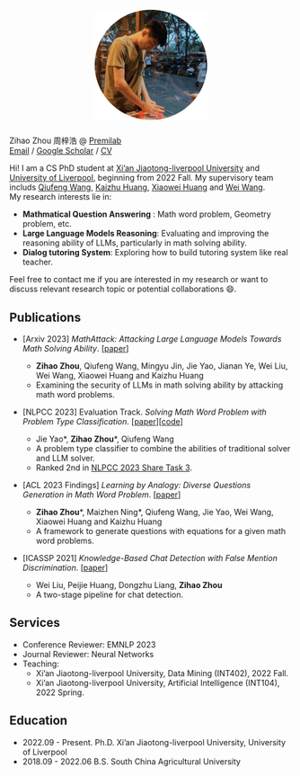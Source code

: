<h1 align='center'>
  <br>
  <img src='images/me.png'  width='200'>
  <br>
</h1>


Zihao Zhou 周梓浩 @ [Premilab](http://www.premilab.com/MainPage.ashx)  
[Email](Zihao.Zhou22@student.xjtlu.edu.cn) / [Google Scholar](https://scholar.google.com/citations?hl=zh-CN&user=4P9trp4AAAAJ) / [CV](cv.pdf)

Hi! I am a CS PhD student at [Xi’an Jiaotong-liverpool University](https://www.xjtlu.edu.cn/en) and [University of Liverpool](https://www.liverpool.ac.uk/), beginning from 2022 Fall. 
My supervisory team includs [Qiufeng Wang](https://www.xjtlu.edu.cn/zh/departments/academic-departments/electrical-and-electronic-engineering/staff/qiufeng-wang), [Kaizhu Huang](http://www.premilab.com/KaizhuHUANG.ashx), [Xiaowei Huang](https://cgi.csc.liv.ac.uk/~xiaowei/) and [Wei Wang](https://www.xjtlu.edu.cn/zh/staff-details/staff/wei-wang03).  
My research interests lie in:
*  __Mathmatical Question Answering__ : Math word problem, Geometry problem, etc. 
*  __Large Language Models Reasoning__: Evaluating and improving the reasoning ability of LLMs, particularly in math solving ability.
*  __Dialog tutoring System__: Exploring how to build tutoring system like real teacher.

Feel free to contact me if you are interested in my research or want to discuss relevant research topic or potential collaborations :smile:.



## Publications
* [Arxiv 2023] _MathAttack: Attacking Large Language Models Towards Math Solving Ability_. [[paper](https://arxiv.org/abs/2309.01686)]
  * __Zihao Zhou__, Qiufeng Wang, Mingyu Jin, Jie Yao, Jianan Ye, Wei Liu, Wei Wang, Xiaowei Huang and Kaizhu Huang 
  * Examining the security of LLMs in math solving ability by attacking math word problems.

* [NLPCC 2023] Evaluation Track. _Solving Math Word Problem with Problem Type Classification_. [[paper](https://arxiv.org/abs/2308.13844)][[code](https://github.com/zhouzihao501/NLPCC2023-Shared-Task3-ChineseMWP)]
  * Jie Yao\*, __Zihao Zhou__\*, Qiufeng Wang
  * A problem type classifier to combine the abilities of traditional solver and LLM solver.
  * Ranked 2nd in [NLPCC 2023 Share Task 3](https://github.com/2003pro/CNMWP).

* [ACL 2023 Findings] _Learning by Analogy: Diverse Questions Generation in Math Word Problem_. [[paper](https://aclanthology.org/2023.findings-acl.705/)]
  * __Zihao Zhou__\*, Maizhen Ning\*, Qiufeng Wang, Jie Yao, Wei Wang, Xiaowei Huang and Kaizhu Huang 
  * A framework to generate questions with equations for a given math word problems.

* [ICASSP 2021] _Knowledge-Based Chat Detection with False Mention Discrimination_. [[paper](https://ieeexplore.ieee.org/document/9414073)]
  * Wei Liu, Peijie Huang, Dongzhu Liang, __Zihao Zhou__ 
  * A two-stage pipeline for chat detection.



## Services
* Conference Reviewer: EMNLP 2023
* Journal Reviewer: Neural Networks
* Teaching:
  * Xi’an Jiaotong-liverpool University, Data Mining (INT402), 2022 Fall.
  * Xi’an Jiaotong-liverpool University, Artificial Intelligence (INT104), 2022 Spring.



## Education
* 2022.09 - Present. Ph.D.  Xi’an Jiaotong-liverpool University, University of Liverpool
* 2018.09 - 2022.06 B.S.  South China Agricultural University





